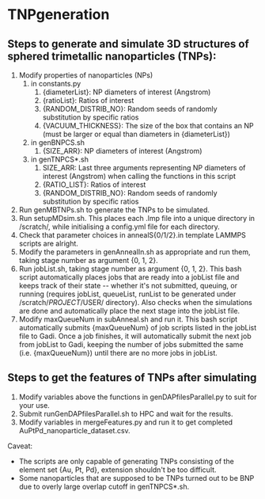 # TNPgeneration
## Steps to generate and simulate 3D structures of sphered trimetallic nanoparticles (TNPs): 
1. Modify properties of nanoparticles (NPs)
    1. in constants.py
        1. {diameterList}: NP diameters of interest (Angstrom)
        2. {ratioList}: Ratios of interest
        3. {RANDOM_DISTRIB_NO}: Random seeds of randomly substitution by specific ratios
        4. {VACUUM_THICKNESS}: The size of the box that contains an NP (must be larger or equal than diameters in {diameterList})
    2. in genBNPCS.sh
        1. {SIZE_ARR}: NP diameters of interest (Angstrom)
    3. in genTNPCS*.sh
        1. SIZE_ARR: Last three arguments representing NP diameters of interest (Angstrom) when calling the functions in this script
        2. {RATIO_LIST}: Ratios of interest
        3. {RANDOM_DISTRIB_NO}: Random seeds of randomly substitution by specific ratios
2. Run genMBTNPs.sh to generate the TNPs to be simulated.
3. Run setupMDsim.sh. This places each .lmp file into a unique directory in /scratch/, while initialising a config.yml file for each directory.
4. Check that parameter choices in annealS{0/1/2}.in template LAMMPS scripts are alright.
5. Modify the parameters in genAnnealIn.sh as appropriate and run them, taking stage number as argument {0, 1, 2}.
6. Run jobList.sh, taking stage number as argument {0, 1, 2}. This bash script automatically places jobs that are ready into a jobList file and keeps track of their state -- whether it's not submitted, queuing, or running (requires jobList, queueList, runList to be generated under /scratch/$PROJECT/$USER/ directory). Also checks when the simulations are done and automatically place the next stage into the jobList file.
7. Modify maxQueueNum in subAnneal.sh and run it. This bash script automatically submits {maxQueueNum} of job scripts listed in the jobList file to Gadi. Once a job finishes, it will automatically submit the next job from jobList to Gadi, keeping the number of jobs submitted the same (i.e. {maxQueueNum}) until there are no more jobs in jobList.

## Steps to get the features of TNPs after simulating
1. Modify variables above the functions in genDAPfilesParallel.py to suit for your use.
2. Submit runGenDAPfilesParallel.sh to HPC and wait for the results.
3. Modify variables in mergeFeatures.py and run it to get completed AuPtPd_nanoparticle_dataset.csv.

Caveat:
- The scripts are only capable of generating TNPs consisting of the element set {Au, Pt, Pd}, extension shouldn't be too difficult.
- Some nanoparticles that are supposed to be TNPs turned out to be BNP due to overly large overlap cutoff in genTNPCS*.sh.
